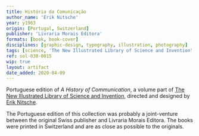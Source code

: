 ```yaml
---
title: História da Comunicação
author_name: 'Erik Nitsche'
year: y1963
origin: [Portugal, Switzerland]
publisher: 'Livraria Morais Editora'
formats: [book, book-cover]
disciplines: [graphic-design, typography, illustration, photography]
tags: [science, 'The New Illustrated Library of Science and Invention' ]
ref: sol-030-0015
wip: true
layout: artifact
date_added: 2020-04-09
---
```

Portuguese edition of *A History of Communication*, a volume part of <a class="text-cat-link tag" href="/tags/The New Illustrated Library of Science and Invention/">The New Illustrated Library of Science and Invention</a>, directed and designed by <a class="text-cat-link author" href="/authors/Erik Nitsche/">Erik Nitsche</a>.
<p>
The Portuguese edition of this collection was probably a joint-venture between the original Swiss publisher and Livraria Morais Editora. The books were printed in Switzerland and are as close as possible to the originals.
</p>
